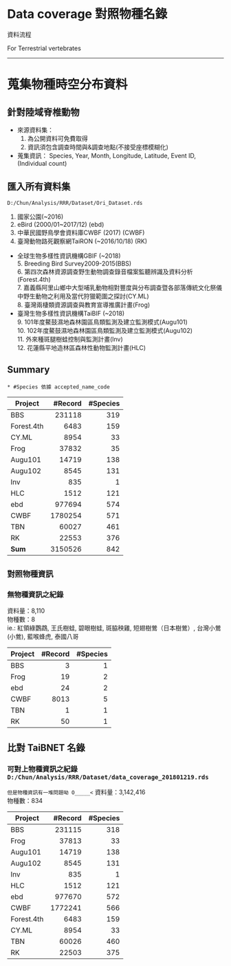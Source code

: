 # Data coverage 對照物種名錄
資料流程

For Terrestrial vertebrates

***
# 蒐集物種時空分布資料
## 針對陸域脊椎動物
- 來源資料集：
  1. 為公開資料可免費取得
  2. 資訊須包含調查時間與&調查地點(不接受座標模糊化)
- 蒐集資訊：
    Species, Year, Month, Longitude, Latitude, Event ID, (Individual count)

## 匯入所有資料集  
`D:/Chun/Analysis/RRR/Dataset/Ori_Dataset.rds`
1. 國家公園(~2016)  
2. eBird (2000/01~2017/12) (ebd)  
3. 中華民國野鳥學會資料庫CWBF (2017) (CWBF)  
4. 臺灣動物路死觀察網TaiRON (~2016/10/18) (RK)    
* 全球生物多樣性資訊機構GBIF (~2018)  
   5. Breeding Bird Survey2009-2015(BBS)  
   6. 第四次森林資源調查野生動物調查錄音檔案監聽辨識及資料分析(Forest.4th)  
   7. 嘉義縣阿里山鄉中大型哺乳動物相對豐度與分布調查暨各部落傳統文化祭儀中野生動物之利用及當代狩獵範圍之探討(CY.ML)  
   8. 臺灣兩棲類資源調查與教育宣導推廣計畫(Frog)  
* 臺灣生物多樣性資訊機構TaiBIF (~2018)  
   9. 101年度鰲鼓濕地森林園區鳥類監測及建立監測模式(Augu101)    
   10. 102年度鰲鼓濕地森林園區鳥類監測及建立監測模式(Augu102)   
   11. 外來種斑腿樹蛙控制與監測計畫(Inv)  
   12. 花蓮縣平地造林區森林性動物監測計畫(HLC)    

## Summary  
`* #Species 依據 accepted_name_code`

|   Project|     #Record|  #Species|
|----------|-----------:|---------:|
|       BBS|      231118|       319|
|Forest.4th|        6483|       159|
|     CY.ML|        8954|        33|
|      Frog|       37832|        35|
|   Augu101|       14719|       138|
|   Augu102|        8545|       131|
|       Inv|         835|         1|
|       HLC|        1512|       121|
|       ebd|      977694|       574|
|      CWBF|     1780254|       571|
|       TBN|       60027|       461|
|        RK|       22553|       376|
|   **Sum**|     3150526|       842|

## `對照物種資訊`
### 無物種資訊之紀錄
資料量：8,110  
物種數：8  
ie.: 紅領綠鸚鵡, 王氏樹蛙, 碧眼樹蛙, 斑脇秧雞, 短翅樹鶯（日本樹鶯）, 台灣小鶯(小鶯), 藍喉蜂虎, 泰國八哥

| Project| #Record| #Species|
|--------|-------:|--------:|
|     BBS|       3|        1|
|    Frog|      19|        2|
|     ebd|      24|        2|
|    CWBF|    8013|        5|
|     TBN|       1|        1|
|      RK|      50|        1|

## 比對 TaiBNET 名錄
### 可對上物種資訊之紀錄  `D:/Chun/Analysis/RRR/Dataset/data_coverage_201801219.rds`
`但是物種資訊有一堆問題呦 O_____<`
資料量：3,142,416  
物種數：834

|    Project|  #Record| #Species|
|-----------|--------:|--------:|
|        BBS|   231115|      318|
|       Frog|    37813|       33|
|    Augu101|    14719|      138|
|    Augu102|     8545|      131|
|        Inv|      835|        1|
|        HLC|     1512|      121|
|        ebd|   977670|      572|
|       CWBF|  1772241|      566|
| Forest.4th|     6483|      159|
|      CY.ML|     8954|       33|
|        TBN|    60026|      460|
|         RK|    22503|      375|




